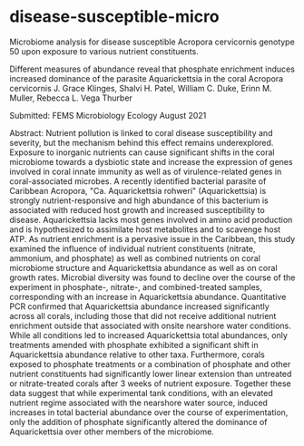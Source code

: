 # disease-susceptible-micro
Microbiome analysis for disease susceptible Acropora cervicornis genotype 50 upon exposure to various nutrient constituents.

Different measures of abundance reveal that phosphate enrichment induces increased dominance of the parasite Aquarickettsia in the coral Acropora cervicornis
J. Grace Klinges,
Shalvi H. Patel,
William C. Duke,
Erinn M. Muller,
Rebecca L. Vega Thurber

Submitted: FEMS Microbiology Ecology August 2021

Abstract: Nutrient pollution is linked to coral disease susceptibility and severity, but the mechanism behind this effect remains underexplored. Exposure to inorganic nutrients can cause significant shifts in the coral microbiome towards a dysbiotic state and increase the expression of genes involved in coral innate immunity as well as of virulence-related genes in coral-associated microbes. A recently identified bacterial parasite of Caribbean Acropora, "Ca. Aquarickettsia rohweri" (Aquarickettsia) is strongly nutrient-responsive and high abundance of this bacterium is associated with reduced host growth and increased susceptibility to disease. Aquarickettsia lacks most genes involved in amino acid production and is hypothesized to assimilate host metabolites and to scavenge host ATP. As nutrient enrichment is a pervasive issue in the Caribbean, this study examined the influence of individual nutrient constituents (nitrate, ammonium, and phosphate) as well as combined nutrients on coral microbiome structure and Aquarickettsia abundance as well as on coral growth rates. Microbial diversity was found to decline over the course of the experiment in phosphate-, nitrate-, and combined-treated samples, corresponding with an increase in Aquarickettsia abundance. Quantitative PCR confirmed that Aquarickettsia abundance increased significantly across all corals, including those that did not receive additional nutrient enrichment outside that associated with onsite nearshore water conditions. While all conditions led to increased Aquarickettsia total abundances, only treatments amended with phosphate exhibited a significant shift in Aquarickettsia abundance relative to other taxa. Furthermore, corals exposed to phosphate treatments or a combination of phosphate and other nutrient constituents had significantly lower linear extension than untreated or nitrate-treated corals after 3 weeks of nutrient exposure. Together these data suggest that while experimental tank conditions, with an elevated nutrient regime associated with the nearshore water source, induced increases in total bacterial abundance over the course of experimentation, only the addition of phosphate significantly altered the dominance of Aquarickettsia over other members of the microbiome. 
